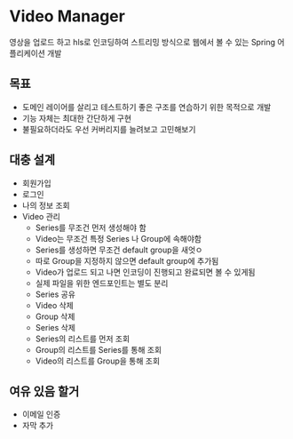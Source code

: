 # Video Manager
영상을 업로드 하고 hls로 인코딩하여 스트리밍 방식으로 웹에서 볼 수 있는 Spring 어플리케이션 개발

## 목표
- 도메인 레이어를 살리고 테스트하기 좋은 구조를 연습하기 위한 목적으로 개발
- 기능 자체는 최대한 간단하게 구현
- 불필요하더라도 우선 커버리지를 늘려보고 고민해보기

## 대충 설계
- 회원가입
- 로그인
- 나의 정보 조회
- Video 관리
  - Series를 무조건 먼저 생성해야 함
  - Video는 무조건 특정 Series 나 Group에 속해야함
  - Series를 생성하면 무조건 default group을 새엇ㅇ
  - 따로 Group을 지정하지 않으면 default group에 추가됨
  - Video가 업로드 되고 나면 인코딩이 진행되고 완료되면 볼 수 있게됨
  - 실제 파일을 위한 엔드포인트는 별도 분리
  - Series 공유
  - Video 삭제
  - Group 삭제
  - Series 삭제
  - Series의 리스트를 먼저 조회
  - Group의 리스트를 Series를 통해 조회
  - Video의 리스트를 Group을 통해 조회

## 여유 있음 할거
- 이메일 인증
- 자막 추가